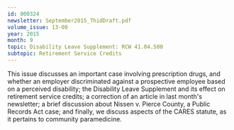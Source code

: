 ```yaml
---
id: 000324
newsletter: September2015_ThidDraft.pdf
volume_issue: 13-09
year: 2015
month: 9
topic: Disability Leave Supplement: RCW 41.04.500
subtopic: Retirement Service Credits
---
```


This issue discusses an important case involving prescription drugs, and whether an employer discriminated against a prospective employee based on a perceived disability; the Disability Leave Supplement and its effect on retirement service credits; a correction of an article in last month's newsletter; a brief discussion about Nissen v. Pierce County, a Public Records Act case; and finally, we discuss aspects of the CARES statute, as it pertains to community paramedicine.